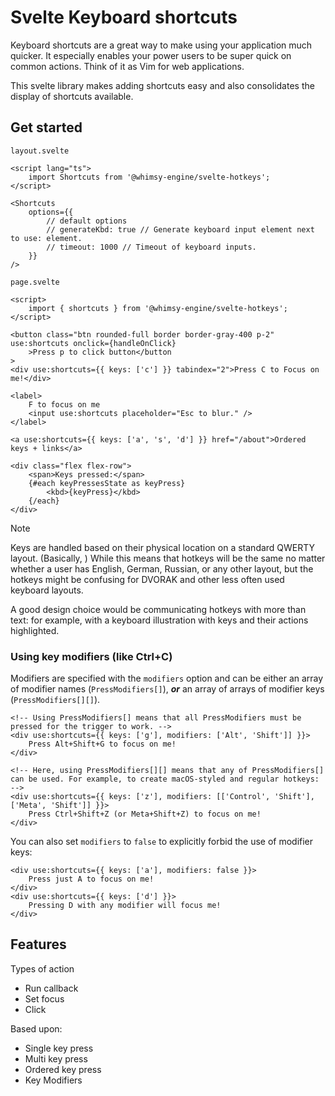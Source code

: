 # Svelte Keyboard shortcuts

Keyboard shortcuts are a great way to make using your application much quicker. It especially enables your power users to be super quick on common actions.
Think of it as Vim for web applications.

This svelte library makes adding shortcuts easy and also consolidates the display of shortcuts available.

## Get started

`layout.svelte`
```svelte
<script lang="ts">
	import Shortcuts from '@whimsy-engine/svelte-hotkeys';
</script>

<Shortcuts
	options={{
		// default options
		// generateKbd: true // Generate keyboard input element next to use: element.
		// timeout: 1000 // Timeout of keyboard inputs.
	}}
/>
```

`page.svelte`
```svelte
<script>
	import { shortcuts } from '@whimsy-engine/svelte-hotkeys';
</script>

<button class="btn rounded-full border border-gray-400 p-2" use:shortcuts onclick={handleOnClick}
	>Press p to click button</button
>
<div use:shortcuts={{ keys: ['c'] }} tabindex="2">Press C to Focus on me!</div>

<label>
	F to focus on me
	<input use:shortcuts placeholder="Esc to blur." />
</label>

<a use:shortcuts={{ keys: ['a', 's', 'd'] }} href="/about">Ordered keys + links</a>

<div class="flex flex-row">
	<span>Keys pressed:</span>
	{#each keyPressesState as keyPress}
		<kbd>{keyPress}</kbd>
	{/each}
</div>
```

> [!NOTE]
> Keys are handled based on their physical location on a standard QWERTY layout. (Basically, ) While this means that hotkeys will be the same no matter whether a user has English, German, Russian, or any other layout, but the hotkeys might be confusing for DVORAK and other less often used keyboard layouts.
>
> A good design choice would be communicating hotkeys with more than text: for example, with a keyboard illustration with keys and their actions highlighted.

### Using key modifiers (like Ctrl+C)

Modifiers are specified with the `modifiers` option and can be either an array of modifier names (`PressModifiers[]`), ***or*** an array of arrays of modifier keys (`PressModifiers[][]`).

```svelte
<!-- Using PressModifiers[] means that all PressModifiers must be pressed for the trigger to work. -->
<div use:shortcuts={{ keys: ['g'], modifiers: ['Alt', 'Shift']] }}>
	Press Alt+Shift+G to focus on me!
</div>

<!-- Here, using PressModifiers[][] means that any of PressModifiers[] can be used. For example, to create macOS-styled and regular hotkeys: -->
<div use:shortcuts={{ keys: ['z'], modifiers: [['Control', 'Shift'], ['Meta', 'Shift']] }}>
	Press Ctrl+Shift+Z (or Meta+Shift+Z) to focus on me!
</div>
```

You can also set `modifiers` to `false` to explicitly forbid the use of modifier keys:

```svelte
<div use:shortcuts={{ keys: ['a'], modifiers: false }}>
	Press just A to focus on me!
</div>
<div use:shortcuts={{ keys: ['d'] }}>
	Pressing D with any modifier will focus me!
</div>
```

## Features

Types of action

- Run callback
- Set focus
- Click

Based upon:

- Single key press
- Multi key press
- Ordered key press
- Key Modifiers
